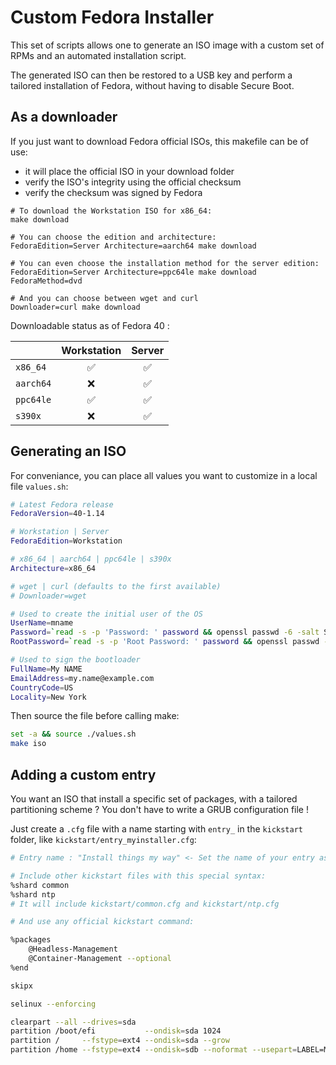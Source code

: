 # Custom Fedora Installer

This set of scripts allows one to generate an ISO image with a custom set of RPMs and an automated installation script.

The generated ISO can then be restored to a USB key and perform a tailored installation of Fedora, without having to disable Secure Boot.

## As a downloader

If you just want to download Fedora official ISOs, this makefile can be of use:
 - it will place the official ISO in your download folder
 - verify the ISO's integrity using the official checksum
 - verify the checksum was signed by Fedora

```shell
# To download the Workstation ISO for x86_64:
make download

# You can choose the edition and architecture:
FedoraEdition=Server Architecture=aarch64 make download

# You can even choose the installation method for the server edition:
FedoraEdition=Server Architecture=ppc64le make download FedoraMethod=dvd

# And you can choose between wget and curl
Downloader=curl make download
```

Downloadable status as of Fedora 40 :

|           | Workstation | Server |
|:----------|:-----------:|:------:|
| `x86_64`  | ✅          | ✅     |
| `aarch64` | ❌          | ✅     |
| `ppc64le` | ✅          | ✅     |
| `s390x`   | ❌          | ✅     |

## Generating an ISO

For conveniance, you can place all values you want to customize in a local file `values.sh`:

```bash
# Latest Fedora release
FedoraVersion=40-1.14

# Workstation | Server
FedoraEdition=Workstation

# x86_64 | aarch64 | ppc64le | s390x
Architecture=x86_64

# wget | curl (defaults to the first available)
# Downloader=wget

# Used to create the initial user of the OS
UserName=mname
Password=`read -s -p 'Password: ' password && openssl passwd -6 -salt SomeRandomSalt $password`
RootPassword=`read -s -p 'Root Password: ' password && openssl passwd -6 -salt SomeRandomSalt $password`

# Used to sign the bootloader
FullName=My NAME
EmailAddress=my.name@example.com
CountryCode=US
Locality=New York
```

Then source the file before calling make:

```bash
set -a && source ./values.sh
make iso
```

## Adding a custom entry

You want an ISO that install a specific set of packages, with a tailored partitioning scheme ? You don't have to write a GRUB configuration file !

Just create a `.cfg` file with a name starting with `entry_` in the `kickstart` folder, like `kickstart/entry_myinstaller.cfg`:

```bash
# Entry name : "Install things my way" <- Set the name of your entry as it will appear in the GRUB menu

# Include other kickstart files with this special syntax:
%shard common
%shard ntp
# It will include kickstart/common.cfg and kickstart/ntp.cfg

# And use any official kickstart command:

%packages
	@Headless-Management
	@Container-Management --optional
%end

skipx

selinux --enforcing

clearpart --all --drives=sda
partition /boot/efi           --ondisk=sda 1024
partition /     --fstype=ext4 --ondisk=sda --grow
partition /home --fstype=ext4 --ondisk=sdb --noformat --usepart=LABEL=MY_HOME
```
